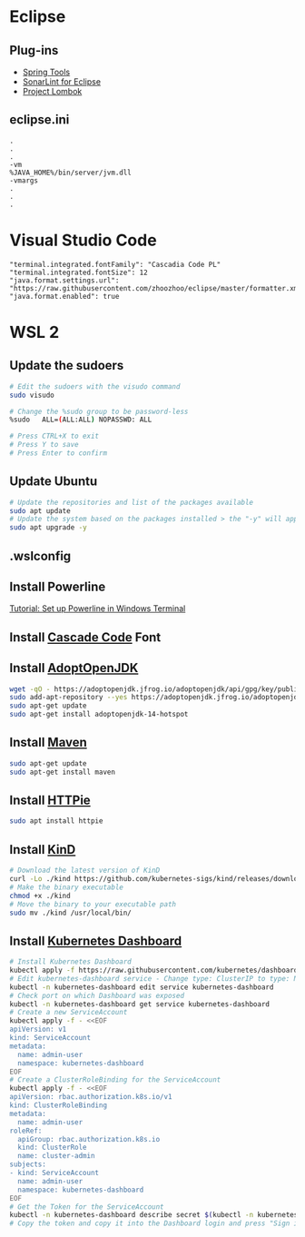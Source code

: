 # Eclipse
## Plug-ins
- [Spring Tools](https://spring.io/tools)
- [SonarLint for Eclipse](http://www.sonarlint.org/eclipse/)
- [Project Lombok](https://projectlombok.org/)

## eclipse.ini
```
.
.
.
-vm
%JAVA_HOME%/bin/server/jvm.dll
-vmargs
.
.
.
```

# Visual Studio Code
```
"terminal.integrated.fontFamily": "Cascadia Code PL"
"terminal.integrated.fontSize": 12
"java.format.settings.url": "https://raw.githubusercontent.com/zhoozhoo/eclipse/master/formatter.xml"
"java.format.enabled": true
```

# WSL 2
## Update the sudoers
```bash
# Edit the sudoers with the visudo command
sudo visudo

# Change the %sudo group to be password-less
%sudo   ALL=(ALL:ALL) NOPASSWD: ALL

# Press CTRL+X to exit
# Press Y to save
# Press Enter to confirm
```

## Update Ubuntu
```bash
# Update the repositories and list of the packages available
sudo apt update
# Update the system based on the packages installed > the "-y" will approve the change automatically
sudo apt upgrade -y
```

## .wslconfig

## Install Powerline
[Tutorial: Set up Powerline in Windows Terminal](https://docs.microsoft.com/en-us/windows/terminal/tutorials/powerline-setup)

## Install [Cascade Code](https://github.com/microsoft/cascadia-code/releases) Font

## Install [AdoptOpenJDK](https://adoptopenjdk.net/)
```bash
wget -qO - https://adoptopenjdk.jfrog.io/adoptopenjdk/api/gpg/key/public | sudo apt-key add -
sudo add-apt-repository --yes https://adoptopenjdk.jfrog.io/adoptopenjdk/deb/
sudo apt-get update 
sudo apt-get install adoptopenjdk-14-hotspot
```

## Install [Maven](https://maven.apache.org/)
```bash
sudo apt-get update 
sudo apt-get install maven
```

## Install [HTTPie](https://httpie.org/)
```bash
sudo apt install httpie
```

## Install [KinD](https://kind.sigs.k8s.io/)
```bash
# Download the latest version of KinD
curl -Lo ./kind https://github.com/kubernetes-sigs/kind/releases/download/v0.8.1/kind-$(uname)-amd64
# Make the binary executable
chmod +x ./kind
# Move the binary to your executable path
sudo mv ./kind /usr/local/bin/
```

## Install [Kubernetes Dashboard](https://kubernetes.io/docs/tasks/access-application-cluster/web-ui-dashboard/)
```bash
# Install Kubernetes Dashboard
kubectl apply -f https://raw.githubusercontent.com/kubernetes/dashboard/v2.0.3/aio/deploy/recommended.yaml
# Edit kubernetes-dashboard service - Change type: ClusterIP to type: NodePort
kubectl -n kubernetes-dashboard edit service kubernetes-dashboard
# Check port on which Dashboard was exposed
kubectl -n kubernetes-dashboard get service kubernetes-dashboard
# Create a new ServiceAccount
kubectl apply -f - <<EOF
apiVersion: v1
kind: ServiceAccount
metadata:
  name: admin-user
  namespace: kubernetes-dashboard
EOF
# Create a ClusterRoleBinding for the ServiceAccount
kubectl apply -f - <<EOF
apiVersion: rbac.authorization.k8s.io/v1
kind: ClusterRoleBinding
metadata:
  name: admin-user
roleRef:
  apiGroup: rbac.authorization.k8s.io
  kind: ClusterRole
  name: cluster-admin
subjects:
- kind: ServiceAccount
  name: admin-user
  namespace: kubernetes-dashboard
EOF
# Get the Token for the ServiceAccount
kubectl -n kubernetes-dashboard describe secret $(kubectl -n kubernetes-dashboard get secret | grep admin-user | awk '{print $1}')
# Copy the token and copy it into the Dashboard login and press "Sign in"
```
